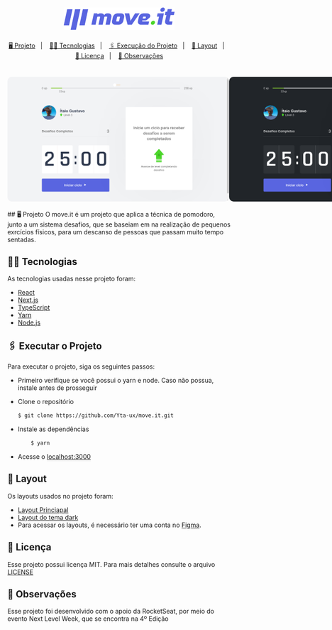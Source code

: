 <h1 align="center"> 
    <img alt="move.it" title="move.it" src=".github/logo.png" />
</h1>

<p align="center">
    <a href="#-projeto">🖥 Projeto</a>&nbsp;&nbsp;&nbsp;|&nbsp;&nbsp;&nbsp;
    <a href="#-tecnologias">👨‍💻 Tecnologias</a>&nbsp;&nbsp;&nbsp;|&nbsp;&nbsp;&nbsp;
    <a href="#-executar-o-projeto">🖇 Execução do Projeto</a>&nbsp;&nbsp;&nbsp;|&nbsp;&nbsp;&nbsp;
    <a href="#-layout">🎨 Layout</a>&nbsp;&nbsp;&nbsp;|&nbsp;&nbsp;&nbsp;
    <a href="#-licença">📃 Licença</a>&nbsp;&nbsp;&nbsp;|&nbsp;&nbsp;&nbsp;
    <a href="#-observações">📌 Observações</a>
</p>

<h1 style="display: flex; flex-direction: row" align="center">
    <img width="500" style="border-radius: 10px" height="auto" alt="light_mode" title="light_mode" src=".github/light_mode.png"/>
    <img width="500" style="border-radius: 10px" height="auto" alt="dark_mode" title="dark_mode" src=".github/dark_mode.png"/>
</h1>
## 🖥 Projeto
O move.it é um projeto que aplica a técnica de pomodoro, junto a um sistema desafios, que se baseiam em na realização de pequenos exrcícios físicos, para um descanso de pessoas que passam muito tempo sentadas.

## 👨‍💻 Tecnologias
As tecnologias usadas nesse projeto foram:
- [React](https://reactjs.org)
- [Next.js](https://nextjs.org/)
- [TypeScript](https://www.typescriptlang.org/)
- [Yarn](https://yarnpkg.com/)
- [Node.js](https://nodejs.org/en/)

## 🖇 Executar o Projeto
Para executar o projeto, siga os seguintes passos:
- Primeiro verifique se você possui o yarn e node. Caso não possua, instale antes de prosseguir

- Clone o repositório
    ```bash
    $ git clone https://github.com/Yta-ux/move.it.git
    ```
- Instale as dependências
    ```bash
        $ yarn
     ```
- Acesse o [localhost:3000](http://localhost:3000)

## 🎨 Layout
Os layouts usados no projeto foram:
- [Layout Princiapal](https://www.figma.com/file/ge20pu3ofMOKoliUyKx1Nl/Move.it-1.0)
- [Layout do tema dark](https://www.figma.com/file/mqqwYS7zVEa9NlVX0NChJ2/Move.it-Dark-Theme?node-id=160%3A2761)
- Para acessar os layouts, é necessário ter uma conta no [Figma](http://figma.com/).


##  📃 Licença
Esse projeto possui licença MIT. Para mais detalhes consulte o arquivo [LICENSE](LICENSE.md)

## 📌 Observações
Esse projeto foi desenvolvido com o apoio da RocketSeat, por meio do evento Next Level Week, que se encontra na 4º Edição 
